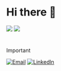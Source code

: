 # Hi there 👋

<!--
**LucasBiazon/LucasBiazon** is a ✨ _special_ ✨ repository because its `README.md` (this file) appears on your GitHub profile.

Here are some ideas to get you started:

- 🔭 I’m currently working on ...
- 🌱 I’m currently learning ...
- 👯 I’m looking to collaborate on ...
- 🤔 I’m looking for help with ...
- 💬 Ask me about ...
- 📫 How to reach me: ...
- 😄 Pronouns: ...
- ⚡ Fun fact: ...
-->


<div align="justify">
  <img src="https://github-readme-stats.vercel.app/api?username=LucasBiazon&ayout=donut&bg_color=0000&text_color=fefefe&hide_border=true" />
  <img src="https://github-readme-stats.vercel.app/api/top-langs/?username=LucasBiazon&layout=donut&bg_color=0000&text_color=fefefe&hide_border=true" />
</div>

#

> [!IMPORTANT]
> [ ![Email](https://img.shields.io/badge/Gmail-D14836?style=for-the-badge&logo=gmail&logoColor=white)](mailto:lucasbiazonpalma@gmail.com)
> [ ![Linkedln](https://img.shields.io/badge/LinkedIn-0077B5?style=for-the-badge&logo=linkedin&logoColor=white)](https://www.linkedin.com/in/lucasbiazon/)
